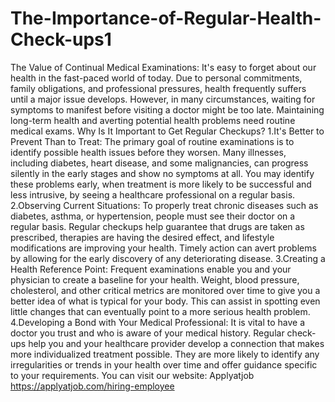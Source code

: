 # The-Importance-of-Regular-Health-Check-ups1
The Value of Continual Medical Examinations:
It's easy to forget about our health in the fast-paced world of today. Due to personal commitments, family obligations, and professional pressures, health frequently suffers until a major issue develops. However, in many circumstances, waiting for symptoms to manifest before visiting a doctor might be too late. Maintaining long-term health and averting potential health problems need routine medical exams.
Why Is It Important to Get Regular Checkups?
1.It's Better to Prevent Than to Treat:
The primary goal of routine examinations is to identify possible health issues before they worsen. Many illnesses, including diabetes, heart disease, and some malignancies, can progress silently in the early stages and show no symptoms at all. You may identify these problems early, when treatment is more likely to be successful and less intrusive, by seeing a healthcare professional on a regular basis.
2.Observing Current Situations:
To properly treat chronic diseases such as diabetes, asthma, or hypertension, people must see their doctor on a regular basis. Regular checkups help guarantee that drugs are taken as prescribed, therapies are having the desired effect, and lifestyle modifications are improving your health. Timely action can avert problems by allowing for the early discovery of any deteriorating disease.
3.Creating a Health Reference Point:
Frequent examinations enable you and your physician to create a baseline for your health. Weight, blood pressure, cholesterol, and other critical metrics are monitored over time to give you a better idea of what is typical for your body. This can assist in spotting even little changes that can eventually point to a more serious health problem.
4.Developing a Bond with Your Medical Professional:
It is vital to have a doctor you trust and who is aware of your medical history. Regular check-ups help you and your healthcare provider develop a connection that makes more individualized treatment possible. They are more likely to identify any irregularities or trends in your health over time and offer guidance specific to your requirements.
You can visit our website: Applyatjob
https://applyatjob.com/hiring-employee








